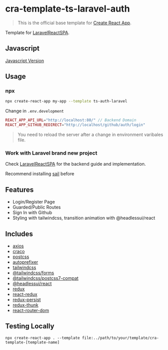 # cra-template-ts-laravel-auth

>This is the official base template for [Create React App](https://github.com/facebook/create-react-app).

Template for [LaravelReactSPA](https://laravelreactspa.santospierre.com).

## Javascript

[Javascript Version](https://www.npmjs.com/package/cra-template-laravel-auth)

## Usage

### npx

```sh
npx create-react-app my-app --template ts-auth-laravel
```

Change in `.env.development`

```php
REACT_APP_API_URL="http://localhost:80/" // Backend Domain
REACT_APP_GITHUB_REDIRECT="http://localhost/github/auth/login"
```

> You need to reload the server after a change in environment varibales file.

### Work with Laravel brand new project
Check [LaravelReactSPA](https://laravelreactspa.santospierre.com) for the backend guide and implementation.

Recommend installing [sail](https://laravel.com/docs/8.x/sail) before

## Features

- Login/Register Page
- Guarded/Public Routes
- Sign In with Github
- Styling with tailwindcss, transition animation with @headlessui/react

## Includes

- [axios](https://www.npmjs.com/package/axios)
- [craco](https://www.npmjs.com/package/@craco/craco)
- [postcss](https://www.npmjs.com/package/postcss)
- [autoprefixer](https://www.npmjs.com/package/autoprefixer)
- [tailwindcss](https://www.npmjs.com/package/tailwindcss)
- [@tailwindcss/forms](https://www.npmjs.com/package/@tailwindcss/forms)
- [@tailwindcss/postcss7-compat](https://www.npmjs.com/package/@tailwindcss/postcss7-compat)
- [@headlessui/react](https://www.npmjs.com/package/@headlessui/react)
- [redux](https://www.npmjs.com/package/reduxt)
- [react-redux](https://www.npmjs.com/package/react-redux)
- [redux-persist](https://www.npmjs.com/package/redux-persist)
- [redux-thunk](https://www.npmjs.com/package/redux-thunk)
- [react-router-dom](https://www.npmjs.com/package/react-router-dom)

## Testing Locally

```
npx create-react-app . --template file:../path/to/your/template/cra-template-[template-name]
```
